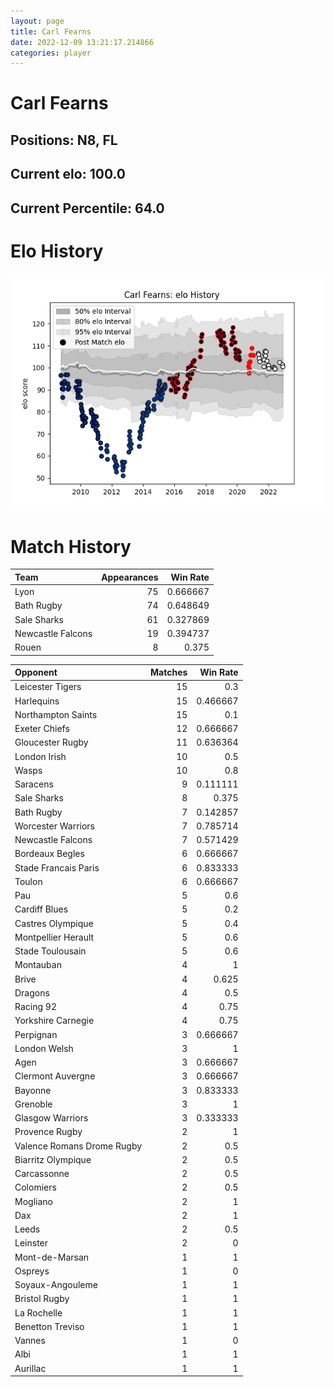```yaml
---  
layout: page  
title: Carl Fearns  
date: 2022-12-09 13:21:17.214866  
categories: player  
---
```

# Carl Fearns

## Positions: N8, FL

## Current elo: 100.0

## Current Percentile: 64.0

# Elo History


![elo history](history_CarlFearns.png)
# Match History


| Team              |   Appearances |   Win Rate |
|:------------------|--------------:|-----------:|
| Lyon              |            75 |   0.666667 |
| Bath Rugby        |            74 |   0.648649 |
| Sale Sharks       |            61 |   0.327869 |
| Newcastle Falcons |            19 |   0.394737 |
| Rouen             |             8 |   0.375    |

| Opponent                   |   Matches |   Win Rate |
|:---------------------------|----------:|-----------:|
| Leicester Tigers           |        15 |   0.3      |
| Harlequins                 |        15 |   0.466667 |
| Northampton Saints         |        15 |   0.1      |
| Exeter Chiefs              |        12 |   0.666667 |
| Gloucester Rugby           |        11 |   0.636364 |
| London Irish               |        10 |   0.5      |
| Wasps                      |        10 |   0.8      |
| Saracens                   |         9 |   0.111111 |
| Sale Sharks                |         8 |   0.375    |
| Bath Rugby                 |         7 |   0.142857 |
| Worcester Warriors         |         7 |   0.785714 |
| Newcastle Falcons          |         7 |   0.571429 |
| Bordeaux Begles            |         6 |   0.666667 |
| Stade Francais Paris       |         6 |   0.833333 |
| Toulon                     |         6 |   0.666667 |
| Pau                        |         5 |   0.6      |
| Cardiff Blues              |         5 |   0.2      |
| Castres Olympique          |         5 |   0.4      |
| Montpellier Herault        |         5 |   0.6      |
| Stade Toulousain           |         5 |   0.6      |
| Montauban                  |         4 |   1        |
| Brive                      |         4 |   0.625    |
| Dragons                    |         4 |   0.5      |
| Racing 92                  |         4 |   0.75     |
| Yorkshire Carnegie         |         4 |   0.75     |
| Perpignan                  |         3 |   0.666667 |
| London Welsh               |         3 |   1        |
| Agen                       |         3 |   0.666667 |
| Clermont Auvergne          |         3 |   0.666667 |
| Bayonne                    |         3 |   0.833333 |
| Grenoble                   |         3 |   1        |
| Glasgow Warriors           |         3 |   0.333333 |
| Provence Rugby             |         2 |   1        |
| Valence Romans Drome Rugby |         2 |   0.5      |
| Biarritz Olympique         |         2 |   0.5      |
| Carcassonne                |         2 |   0.5      |
| Colomiers                  |         2 |   0.5      |
| Mogliano                   |         2 |   1        |
| Dax                        |         2 |   1        |
| Leeds                      |         2 |   0.5      |
| Leinster                   |         2 |   0        |
| Mont-de-Marsan             |         1 |   1        |
| Ospreys                    |         1 |   0        |
| Soyaux-Angouleme           |         1 |   1        |
| Bristol Rugby              |         1 |   1        |
| La Rochelle                |         1 |   1        |
| Benetton Treviso           |         1 |   1        |
| Vannes                     |         1 |   0        |
| Albi                       |         1 |   1        |
| Aurillac                   |         1 |   1        |